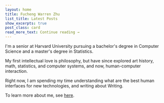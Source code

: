 ```yaml
---
layout: home
title: Fucheng Warren Zhu
list_title: Latest Posts
show_excerpts: true
post_class: card
read_more_text: Continue reading →
---
```


I'm a senior at Harvard University pursuing a bachelor's degree in Computer Science and a master's degree in Statistics.

My first intellectual love is philosophy, but have since explored art history, math, statistics, and computer systems, and now, human-computer interaction.

Right now, I am spending my time understanding what are the best human interfaces for new technologies, and writing about Writing.

To learn more about me, see <a href="www.warrenzhu.com/about">here</a>.
